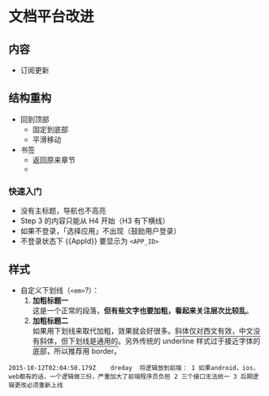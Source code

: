 # 文档平台改进

## 内容

- 订阅更新

## 结构重构

- 回到顶部
  - 固定到底部
  - 平滑移动
- 书签
  - 返回原来章节
  - 

### 快速入门

- 没有主标题，导航也不高亮
- Step 3 的内容只能从 H4 开始（H3 有下横线）
- 如果不登录，「选择应用」不出现（鼓励用户登录）
- 不登录状态下 {{AppId}} 要显示为 `<APP_ID>`

## 样式

- 自定义下划线（`<em>`?）：
  1. **加粗标题一**  
    这是一个正常的段落，**但有些文字也要加粗，看起来关注层次比较乱**。
  2. **加粗标题二**  
    如果用下划线来取代加粗，效果就会好很多。<span style="border-bottom:1px solid #333; padding-bottom:2px">斜体仅对西文有效，中文没有斜体，但下划线是通用的</span>。另外传统的 underline 样式过于接近字体的底部，所以推荐用 border。
 




```
2015-10-12T02:04:50.179Z    dreday  将逻辑放到前端： 1 如果android，ios，web都有的话，一个逻辑做三份，严重加大了前端程序员负担 2 三个接口无法统一 3 后期逻辑更改必须重新上线
```



